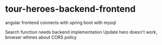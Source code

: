 # tour-heroes-backend-frontend
angular frontend connects with spring boot with mysql

Search function needs backend implementation 
Update hero doesn't work, browser whines about CORS policy
